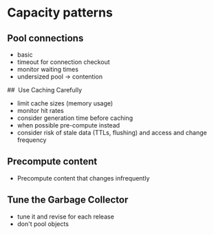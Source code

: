 # Capacity patterns

## Pool connections

* basic
* timeout for connection checkout
* monitor waiting times
* undersized pool -> contention

##  Use Caching Carefully

* limit cache sizes (memory usage)
* monitor hit rates
* consider generation time before caching
* when possible pre-compute instead
* consider risk of stale data (TTLs, flushing) and access and change frequency

## Precompute content

* Precompute content that changes infrequently

## Tune the Garbage Collector
* tune it and revise for each release
* don't pool objects